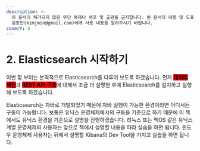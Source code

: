 ```yaml
---
description: >-
  이 문서의 허가되지 않은 무단 복제나 배포 및 출판을 금지합니다. 본 문서의 내용 및 도표 등을 인용하고자 하는 경우 출처를 명시하고
  김종민(kimjmin@gmail.com)에게 사용 내용을 알려주시기 바랍니다.
coverY: 0
---
```


# 2. Elasticsearch 시작하기

이번 장 부터는 본격적으로 Elasticsearch를 다루어 보도록 하겠습니다. 먼저 <mark style="background-color:red;">**데이터 색인**</mark>과 <mark style="background-color:red;">**REST API 구조**</mark>에 대해서 조금 더 설명한 후에 Elasticsearch를 설치하고 실행 해 보도록 하겠습니다.

Elasticsearch는 자바로 개발되었기 때문에 자바 실행이 가능한 환경이라면 어디서든 구동이 가능합니다. 보통은 유닉스 운영체제에서의 구동을 기준으로 하기 때문에 이 책에서도 유닉스 환경을 기준으로 설명을 진행하겠습니다. 리눅스 또는 맥OS 같은 유닉스 계열 운영체제의 사용자는 앞으로 책에서 설명할 내용을 따라 실습을 하면 됩니다. 윈도우 운영체제 사용자는 뒤에서 설명할 Kibana의 Dev Tool을 가지고 실습을 하면 됩니다.
